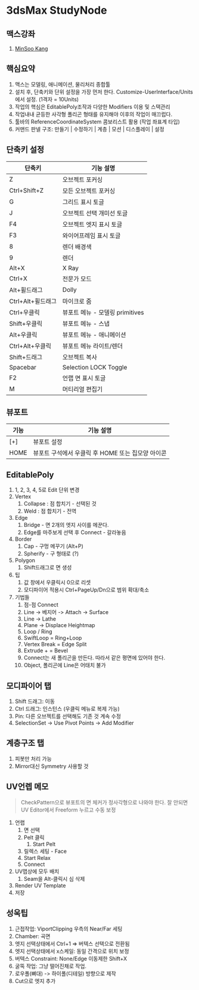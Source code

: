 # 3dsMax StudyNode


## 맥스강좌
1. [MinSoo Kang](https://www.youtube.com/playlist?list=PLMQNGoRCimQWorSNZgaJ1kbxzVaRZgXaX)


## 핵심요약
1. 맥스는 모델링, 애니메이션, 물리처리 종합툴
1. 설치 후, 단축키와 단위 설정을 가장 먼저 한다. Customize-UserInterface/Units에서 설정. (1격자 = 10Units)
1. 작업의 핵심은 EditablePoly조작과 다양한 Modifiers 이용 및 스택관리
1. 작업내내 균등한 사각형 폴리곤 형태를 유지해야 이후의 작업이 매끄럽다.
1. 툴바의 ReferenceCoordinateSystem 콤보리스트 활용 (작업 좌표계 타입)
1. 커맨드 판넬 구조: 만들기 | 수정하기 | 계층 | 모션 | 디스플레이 | 설정

## 단축키 설정

| 단축키 | 기능 설명 |
| --- | --- |
| Z | 오브젝트 포커싱 |
| Ctrl+Shift+Z | 모든 오브젝트 포커싱 |
| G | 그리드 표시 토글 |
| J | 오브젝트 선택 개미선 토글 |
| F4 | 오브젝트 엣지 표시 토글 |
| F3 | 와이어프레임 표시 토글 |
| 8 | 렌더 배경색 |
| 9 | 렌더 |
| Alt+X | X Ray |
| Ctrl+X | 전문가 모드 |
| Alt+휠드래그 | Dolly |
| Ctrl+Alt+휠드래그 | 마이크로 줌 |
| Ctrl+우클릭 | 뷰포트 메뉴 - 모델링 primitives |
| Shift+우클릭 | 뷰포트 메뉴 - 스냅 |
| Alt+우클릭 | 뷰포트 메뉴 - 애니메이션 |
| Ctrl+Alt+우클릭 | 뷰포트 메뉴 라이트/렌더 |
| Shift+드래그 | 오브젝트 복사 |
| Spacebar | Selection LOCK Toggle |
| F2 | 언랩 면 표시 토글 |
| M | 머티리얼 편집기 |


## 뷰포트
| 기능 | 기능 설명 |
| --- | --- |
| [+] | 뷰포트 설정 |
| HOME | 뷰포트 구석에서 우클릭 후 HOME 또는 집모양 아이콘 |

## EditablePoly
1. 1, 2, 3, 4, 5로 Edit 단위 변경
1. Vertex
   1. Collapse : 점 합치기 - 선택된 것
   1. Weld : 점 합치기 - 전역
1. Edge
   1. Bridge - 면 2개의 엣지 사이를 메꾼다.
   1. Edge를 마주보게 선택 후 Connect - 갈라놓음
1. Border
   1. Cap - 구멍 메꾸기 (Alt+P)
   1. Spherify - 구 형태로 (?)
1. Polygon
   1. Shift드래그로 면 생성
1. 팁
   1. 값 창에서 우클릭시 0으로 리셋
   1. 모디파이어 적용시 Ctrl+PageUp/Dn으로 범위 확대/축소
1. 기법들
   1. 점-점 Connect
   1. Line -> 베지어 -> Attach -> Surface
   1. Line -> Lathe
   1. Plane -> Displace Heightmap
   1. Loop / Ring
   1. SwiftLoop = Ring+Loop
   1. Vertex Break = Edge Split
   1. Extrude + = Bevel
   1. Connect는 새 폴리곤을 만든다. 따라서 같은 평면에 있어야 한다.
   1. Object, 폴리곤에 Line은 어태치 불가

## 모디파이어 탭
1. Shift 드래그: 이동
1. Ctrl 드래그: 인스턴스 (우클릭 메뉴로 복제 가능)
1. Pin: 다른 오브젝트를 선택해도 기존 것 계속 수정
1. SelectionSet -> Use Pivot Points -> Add Modifier

## 계층구조 탭
1. 피봇만 처리 가능
1. Mirror대신 Symmetry 사용할 것

## UV언렙 메모
> CheckPattern으로 뷰포트의 면 체커가 정사각형으로 나와야 한다. 잘 안되면 UV Editor에서 Freeform 누르고 수동 보정
1. 언랩
   1. 면 선택
   1. Pelt 클릭
      1. Start Pelt
   1. 릴렉스 세팅 - Face
   1. Start Relax
   1. Connect
1. UV맵상에 모두 배치
   1. Seam을 Alt-클릭시 심 삭제
1. Render UV Template
1. 저장

## 성욱팁
1. 근접작업: ViportClipping 우측의 Near/Far 세팅
1. Chamber: 곡면
1. 엣지 선택상태에서 Ctrl+1 => 버텍스 선택으로 전환됨
1. 엣지 선택상태에서 x스케일: 동일 간격으로 위치 보정
1. 버텍스 Constraint: None/Edge 이동제한 Shift+X
1. 굴뚝 작업: 그냥 떨어진채로 작업.
1. 로우폴(뼈대) -> 하이폴(디테일) 방향으로 제작
1. Cut으로 엣지 추가

